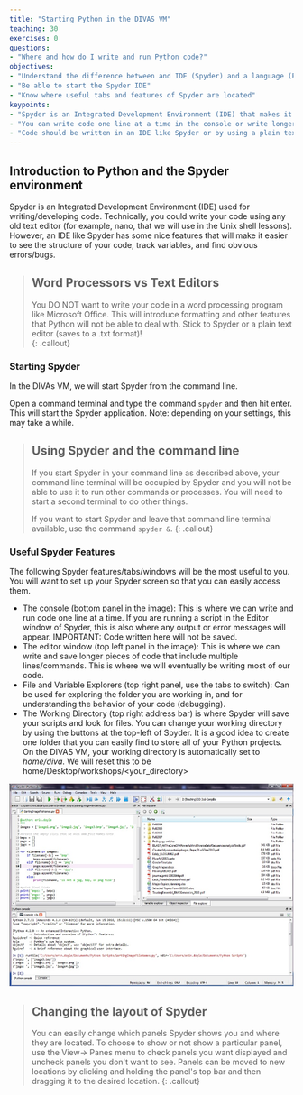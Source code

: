 ```yaml
---
title: "Starting Python in the DIVAS VM"
teaching: 30
exercises: 0
questions:
- "Where and how do I write and run Python code?"
objectives:
- "Understand the difference between and IDE (Spyder) and a language (Python)"
- "Be able to start the Spyder IDE"
- "Know where useful tabs and features of Spyder are located"
keypoints:
- "Spyder is an Integrated Development Environment (IDE) that makes it easier to write and debug code"
- "You can write code one line at a time in the console or write longer scripts in the Editor window"
- "Code should be written in an IDE like Spyder or by using a plain text editor" 
---
```


## Introduction to Python and the Spyder environment

Spyder is an Integrated Development Environment (IDE) used for writing/developing code.  Technically, you could write your code 
using any old text editor (for example, nano, that we will use in the Unix shell lessons).  However, an IDE like Spyder has some nice features that will make it easier to see the structure of your code, track variables, and find obvious errors/bugs.

> ## Word Processors vs Text Editors
> You DO NOT want to write your code in a word processing program like Microsoft Office.  This will introduce formatting and
> other features that Python will not be able to deal with.  Stick to Spyder or a plain text editor (saves to a .txt format)!  
{: .callout}

### Starting Spyder

In the DIVAs VM, we will start Spyder from the command line.

Open a command terminal and type the command ```spyder``` and then hit enter.
This will start the Spyder application.  Note: depending on your settings, this may take a while.

> ## Using Spyder and the command line
> If you start Spyder in your command line as described above, your command line terminal will be occupied by Spyder and you 
> will not be able to use it to run other commands or processes.  You will need to start a second terminal to do other things.
> 
> If you want to start Spyder and leave that command line terminal available, use the command ```spyder &```.
{: .callout}

### Useful Spyder Features

The following Spyder features/tabs/windows will be the most useful to you.  You will want to set up your Spyder screen so that 
you can easily access them.

* The console (bottom panel in the image): This is where we can write and run code one line at a time.  If you are running a 
script in the Editor window of Spyder, this is also where any output or error messages will appear.  IMPORTANT: Code written 
here will not be saved.
* The editor window (top left panel in the image): This is where we can write and save longer pieces of code that include 
multiple lines/commands.  This is where we will eventually be writing most of our code.
* File and Variable Explorers (top right panel, use the tabs to switch): Can be used for exploring the folder you are working 
in, and for understanding the behavior of your code (debugging).
* The Working Directory (top right address bar) is where Spyder will save your scripts and look for files.  You can change your 
working directory by using the buttons at the top-left of Spyder.  It is a good idea to create one folder that you can easily 
find to store all of your Python projects.   On the DIVAS VM, your working directory is automatically set to *home/diva*. We will 
reset this to be home/Desktop/workshops/<your_directory>
  
![TheSpyderWindowLayout](../fig/SpyderWindowSetup.jpg)

> ## Changing the layout of Spyder
> You can easily change which panels Spyder shows you and where they are located.  To choose to show or not show a particular
> panel, use the View-> Panes menu to check panels you want displayed and uncheck panels you don't want to see.
> Panels can be moved to new locations by clicking and holding the panel's top bar and then dragging it to the desired location.
{: .callout}




